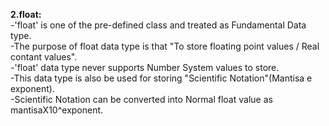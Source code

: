 **2.float:**<br>
-'float' is one of the pre-defined class and treated as Fundamental Data type.<br>
-The purpose of float data type is that "To store floating point values / Real contant values".<br>
-'float' data type never supports Number System values to store.<br>
-This data type is also be used for storing "Scientific Notation"(Mantisa e exponent).<br>
-Scientific Notation can be converted into Normal float value as mantisaX10^exponent.<br>
